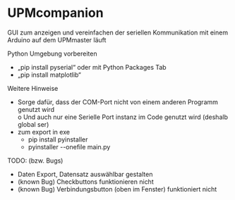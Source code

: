 # UPMcompanion
GUI zum anzeigen und vereinfachen der seriellen Kommunikation mit einem Arduino auf dem UPMmaster läuft

Python Umgebung vorbereiten
-	„pip install pyserial“ oder mit Python Packages Tab
-	„pip install matplotlib“


Weitere Hinweise
-	Sorge dafür, dass der COM-Port nicht von einem anderen Programm genutzt wird  
  o	Und auch nur eine Serielle Port instanz im Code genutzt wird (deshalb global ser)
- zum export in exe
  - pip install pyinstaller
  - pyinstaller --onefile main.py

TODO: (bzw. Bugs)
-	Daten Export, Datensatz auswählbar gestalten
-	(known Bug) Checkbuttons funktionieren nicht
-	(known Bug) Verbindungsbutton (oben im Fenster) funktioniert nicht

